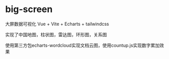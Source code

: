 # big-screen
大屏数据可视化
Vue + Vite + Echarts + tailwindcss

实现了中国地图，柱状图，雷达图，环形图，关系图

使用第三方包echarts-wordcloud实现文档云图，使用countup.js实现数字累加效果
